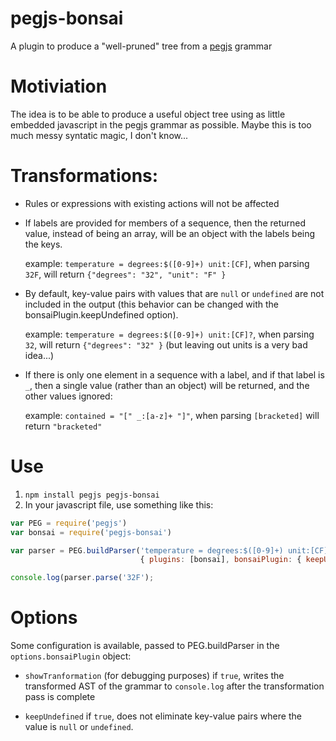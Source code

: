 # pegjs-bonsai

A plugin to produce a "well-pruned" tree from a [pegjs](http://pegjs.org) grammar

# Motiviation

The idea is to be able to produce a useful object tree using as
little embedded javascript in the pegjs grammar as possible.
Maybe this is too much messy syntatic magic, I don't know...

# Transformations:

* Rules or expressions with existing actions will not be affected

* If labels are provided for members of a sequence, then the
  returned value, instead of being an array, will be an object
  with the labels being the keys.

  example: `temperature = degrees:$([0-9]+) unit:[CF]`, when
  parsing `32F`, will return `{"degrees": "32", "unit": "F" }`

* By default, key-value pairs with values that are `null` or `undefined`
  are not included in the output (this behavior can be changed with
  the bonsaiPlugin.keepUndefined option).

  example: `temperature = degrees:$([0-9]+) unit:[CF]?`, when
  parsing `32`, will return `{"degrees": "32" }` (but leaving
  out units is a very bad idea...)

* If there is only one element in a sequence with a label, and
  if that label is `_`, then a single value (rather than an object)
  will be returned, and the other values ignored:

  example: `contained = "[" _:[a-z]+ "]"`, when parsing
  `[bracketed]` will return `"bracketed"`

# Use

1. `npm install pegjs pegjs-bonsai`
2. In your javascript file, use something like this:

```javascript
var PEG = require('pegjs')
var bonsai = require('pegjs-bonsai')

var parser = PEG.buildParser('temperature = degrees:$([0-9]+) unit:[CF]',
                             { plugins: [bonsai], bonsaiPlugin: { keepUndefined: true } });

console.log(parser.parse('32F');
```

# Options

Some configuration is available, passed to PEG.buildParser in the
`options.bonsaiPlugin` object:

* `showTranformation` (for debugging purposes) if `true`, writes the
  transformed AST of the grammar to `console.log` after the
  transformation pass is complete

* `keepUndefined` if `true`, does not eliminate key-value pairs where
   the value is `null` or `undefined`.
